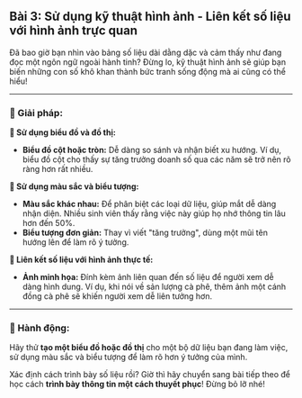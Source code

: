 ## Bài 3: Sử dụng kỹ thuật hình ảnh - Liên kết số liệu với hình ảnh trực quan

Đã bao giờ bạn nhìn vào bảng số liệu dài dằng dặc và cảm thấy như đang đọc một ngôn ngữ ngoài hành tinh? Đừng lo, kỹ thuật hình ảnh sẽ giúp bạn biến những con số khô khan thành bức tranh sống động mà ai cũng có thể hiểu!

---

### 📌 Giải pháp:

**🔹 Sử dụng biểu đồ và đồ thị:**
- **Biểu đồ cột hoặc tròn:** Dễ dàng so sánh và nhận biết xu hướng. Ví dụ, biểu đồ cột cho thấy sự tăng trưởng doanh số qua các năm sẽ trở nên rõ ràng hơn rất nhiều.

**🔹 Sử dụng màu sắc và biểu tượng:**
- **Màu sắc khác nhau:** Để phân biệt các loại dữ liệu, giúp mắt dễ dàng nhận diện. Nhiều sinh viên thấy rằng việc này giúp họ nhớ thông tin lâu hơn đến 50%.
- **Biểu tượng đơn giản:** Thay vì viết "tăng trưởng", dùng một mũi tên hướng lên để làm rõ ý tưởng.

**🔹 Liên kết số liệu với hình ảnh thực tế:**
- **Ảnh minh họa:** Đính kèm ảnh liên quan đến số liệu để người xem dễ dàng hình dung. Ví dụ, khi nói về sản lượng cà phê, thêm ảnh một cánh đồng cà phê sẽ khiến người xem dễ liên tưởng hơn.

---

### 🚀 Hành động:

Hãy thử **tạo một biểu đồ hoặc đồ thị** cho một bộ dữ liệu bạn đang làm việc, sử dụng màu sắc và biểu tượng để làm rõ hơn ý tưởng của mình.

Xác định cách trình bày số liệu rồi? Giờ thì hãy chuyển sang bài tiếp theo để học cách **trình bày thông tin một cách thuyết phục**! Đừng bỏ lỡ nhé!